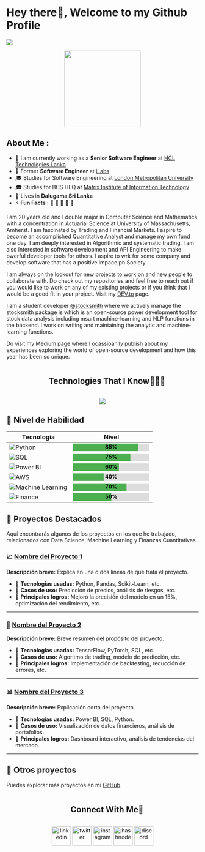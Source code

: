 # Hey there👋, Welcome to my Github Profile

<img src="https://readme-typing-svg.herokuapp.com?font=Architects+Daughter&color=22EBF7&size=25&center=false&lines=hey!+its+Jesús;Data+Scientist...;Machine+Learning...;Finance+Enthusiast..."/>


<p align="center">
  <img src="https://assets.gocoderz.xyz/site/wp-content/uploads/2017/02/shutterstock_239157115-460x320.jpg" height="200"/>
</p>

## About Me :

- 🏢 I am currently working as a **Senior Software Engineer** at [HCL Technologies Lanka](https://hclsrilanka.com/contact-us/)
- 🏢 Former **Software Engineer** at [iLabs](https://www.ilabs.lk/)
- 🎓 Studies for Software Engineering at [London Metropolitan University](https://www.londonmet.ac.uk/)
- 🎓 Studies for BCS HEQ at [Matrix Institute of Information Technology](http://www.matrix-edu.com/)
- 🏡'Lives in **Dalugama Sri Lanka**
- ⚡ **Fun Facts** : 🍕 🏉 🏏 🎥 🚞



<div>
 <p>

I am 20 years old and I double major in Computer Science and Mathematics with a concentration in Actuarial Science at University of Massachusetts, Amherst. I am fascinated by Trading and Financial Markets. I aspire to become an accomplished Quantitative Analyst and manage my own fund one day. I am deeply interested in Algorithmic and systematic trading. I am also interested in software development and API Engineering to make pwerful developer tools for others. I aspire to wrk for some company and develop software that has a positive impace pn Society. 

I am always on the lookout for new projects to work on and new people to collaborate with. Do check out my repositories and feel free to reach out if you would like to work on any of my existing projects or if you think that I would be a good fit in your project. Visit my [DEV.to](https://dev.to/apurvshah007) page.

I am a student developer [@stocksmith](https://github.com/stocksmith) where we actively manage the stocksmith package is which is an open-source power development tool for stock data analysis including msart machine-learning and NLP functions in the backend. I work on writing and maintaining the analytic and machine-learning functions. 

Do visit my Medium page where I ocassioanlly publish about my experiences exploring the world of open-source development and how this year has been so unique. 

</h4>
</div>



<!--h1 without bottom border-->
<div id="user-content-toc">
  <ul align="center">
    <summary><h2 style="display: inline-block">Technologies That I Know👨🏻‍💻</h2></summary>
  </ul>
</div>
<!--tech stack icons-->
<p align="center">
  <a href="https://skillicons.dev">
    <img src="https://skillicons.dev/icons?i=git,aws,cpp,css,discord,docker,postgres,prisma,pug,dynamodb,express,figma,firebase,redis,github,html,java,js,linux,md,materialui,nginx,mongodb,mysql,nextjs,nodejs,postman,py,react,redux,tailwind,ts,vscode,kubernetes&perline=14" />
  </a>
</p>




## 🚀 Nivel de Habilidad

| Tecnología                | Nivel |
|---------------------------|-------|
| ![Python](https://img.shields.io/badge/Python-3776AB?style=for-the-badge&logo=python&logoColor=white) | <svg width="200" height="20"><rect width="85%" height="100%" fill="#4CAF50"/><rect x="85%" width="15%" height="100%" fill="#ddd"/><text x="50%" y="14" fill="black" font-size="14" font-weight="bold" text-anchor="middle">85%</text></svg> |
| ![SQL](https://img.shields.io/badge/SQL-CC2927?style=for-the-badge&logo=postgresql&logoColor=white) | <svg width="200" height="20"><rect width="75%" height="100%" fill="#4CAF50"/><rect x="75%" width="25%" height="100%" fill="#ddd"/><text x="50%" y="14" fill="black" font-size="14" font-weight="bold" text-anchor="middle">75%</text></svg> |
| ![Power BI](https://img.shields.io/badge/Power%20BI-F2C811?style=for-the-badge&logo=powerbi&logoColor=white) | <svg width="200" height="20"><rect width="60%" height="100%" fill="#4CAF50"/><rect x="60%" width="40%" height="100%" fill="#ddd"/><text x="50%" y="14" fill="black" font-size="14" font-weight="bold" text-anchor="middle">60%</text></svg> |
| ![AWS](https://img.shields.io/badge/AWS-232F3E?style=for-the-badge&logo=amazonaws&logoColor=white) | <svg width="200" height="20"><rect width="40%" height="100%" fill="#4CAF50"/><rect x="40%" width="60%" height="100%" fill="#ddd"/><text x="50%" y="14" fill="black" font-size="14" font-weight="bold" text-anchor="middle">40%</text></svg> |
| ![Machine Learning](https://img.shields.io/badge/Machine%20Learning-FF6F00?style=for-the-badge&logo=tensorflow&logoColor=white) | <svg width="200" height="20"><rect width="70%" height="100%" fill="#4CAF50"/><rect x="70%" width="30%" height="100%" fill="#ddd"/><text x="50%" y="14" fill="black" font-size="14" font-weight="bold" text-anchor="middle">70%</text></svg> |
| ![Finance](https://img.shields.io/badge/Finance-4CAF50?style=for-the-badge&logo=chartbar&logoColor=white) | <svg width="200" height="20"><rect width="50%" height="100%" fill="#4CAF50"/><rect x="50%" width="50%" height="100%" fill="#ddd"/><text x="50%" y="14" fill="black" font-size="14" font-weight="bold" text-anchor="middle">50%</text></svg> |



## 🚀 Proyectos Destacados

Aquí encontrarás algunos de los proyectos en los que he trabajado, relacionados con Data Science, Machine Learning y Finanzas Cuantitativas.

### 📈 [Nombre del Proyecto 1](URL_DEL_REPOSITORIO)
**Descripción breve:** Explica en una o dos líneas de qué trata el proyecto.  
- 🔹 **Tecnologías usadas:** Python, Pandas, Scikit-Learn, etc.  
- 🔹 **Casos de uso:** Predicción de precios, análisis de riesgos, etc.  
- 🔹 **Principales logros:** Mejoró la precisión del modelo en un 15%, optimización del rendimiento, etc.  

---

### 🤖 [Nombre del Proyecto 2](URL_DEL_REPOSITORIO)
**Descripción breve:** Breve resumen del propósito del proyecto.  
- 🔹 **Tecnologías usadas:** TensorFlow, PyTorch, SQL, etc.  
- 🔹 **Casos de uso:** Algoritmo de trading, modelo de predicción, etc.  
- 🔹 **Principales logros:** Implementación de backtesting, reducción de errores, etc.  

---

### 📊 [Nombre del Proyecto 3](URL_DEL_REPOSITORIO)
**Descripción breve:** Explicación corta del proyecto.  
- 🔹 **Tecnologías usadas:** Power BI, SQL, Python.  
- 🔹 **Casos de uso:** Visualización de datos financieros, análisis de portafolios.  
- 🔹 **Principales logros:** Dashboard interactivo, análisis de tendencias del mercado.  

---

## 📂 Otros proyectos
Puedes explorar más proyectos en mi [GitHub](https://github.com/TU_USUARIO).









<!-- Connect with me -->
<!--h2 without bottom border-->
<div id="user-content-toc">
  <ul align="center">
    <summary><h2 style="display: inline-block">Connect With Me🤝</h2></summary>
  </ul>
</div>

<!--icons and links-->
<p align="center">
<a href="https://www.linkedin.com/in/1010nishant/" target="blank"><img align="center" src="https://user-images.githubusercontent.com/88904952/234979284-68c11d7f-1acc-4f0c-ac78-044e1037d7b0.png" alt="linkedin" height="50" width="50" /></a>
<a href="https://twitter.com/1010nishant" target="blank"><img align="center" src="https://user-images.githubusercontent.com/88904952/234980676-61bfb021-ecc8-48f7-88e6-34c1b06c4a58.png" alt="twitter" height="50" width="50" /></a> 
<a href="https://www.instagram.com/nishant.jangir.1010/" target="blank"><img align="center" src="https://user-images.githubusercontent.com/88904952/234981169-2dd1e58f-4b7e-468c-8213-034ba62156c3.png" alt="instagram" height="50" width="50" /></a>
<a href="https://1010nishant.hashnode.dev/" target="blank"><img align="center" src="https://user-images.githubusercontent.com/88904952/234982196-562aea17-5532-4550-8c08-1c7cb994a541.png" alt="hashnode" height="50" width="50" /></a>
<a href="https://discordapp.com/users/957722095381540874" target="blank"><img align="center" src="https://user-images.githubusercontent.com/88904952/234982627-019fd336-6248-453c-9b05-97c13fd1d207.png" alt="discord" height="50" width="50" /></a>
  
</p>
